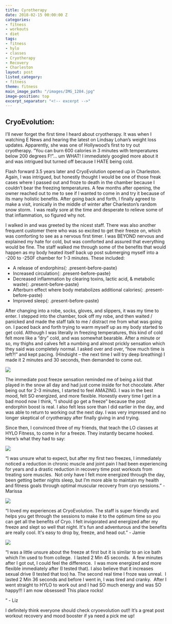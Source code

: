 ```yaml
---
title: Cyrotherapy
date: 2018-02-15 00:00:00 Z
categories:
- fitness
- workouts
- diet
tags:
- fitness
- hylo
- classes
- Cryotherapy
- Recovery
- Charleston
layout: post
listed_category:
- fitness
theme: fitness
main_image_path: "/images/IMG_1284.jpg"
image-position: top
excerpt_separator: "<!-- excerpt -->"
---
```


## **CryoEvolution:**

I’ll never forget the first time I heard about cryotherapy. It was when I watching E News and hearing the latest on Lindsay Lohan’s weight loss updates. Apparently, she was one of Hollywood’s first to try out cryotherapy. “You can burn 600 calories in 3 minutes with temperatures below 200 degrees F!”… um WHAT! I immediately googled more about it and was intrigued but turned off because I HATE being cold.

Flash forward 3.5 years later and CryoEvolution opened up in Charleston. Again, I was intrigued, but honestly thought I would be one of those freak cases where I passed out and froze to death in the chamber because I couldn’t bear the freezing temperatures. A few months after opening, the owner reached out to me to see if I wanted to come in and try it because of its many holistic benefits. After going back and forth, I finally agreed to make a visit, ironically in the middle of winter after Charleston’s random snow storm. &nbsp;I was really sore at the time and desperate to relieve some of that inflammation, so figured why not.

I walked in and was greeted by the nicest staff. There was also another frequent customer there who was so excited to get their freeze on, which was comforting to see as a nervous first timer. I was BEYOND nervous and explained my hate for cold, but was comforted and assured that everything would be fine. The staff walked me through some of the benefits that would happen as my body heated itself back up post submerging myself into a -200 to -250F chamber for 1-3 minutes. These included:

* A release of endorphins{: .present-before-paste}
* Increased circulation{: .present-before-paste}
* Decreased inflammation by clearing toxins, lactic acid, & metabolic waste{: .present-before-paste}
* Afterburn effect where body metabolizes additional calories{: .present-before-paste}
* Improved sleep{: .present-before-paste}

After changing into a robe, socks, gloves, and slippers, it was my time to enter. I stepped into the chamber, took off my robe, and then waited / panicked and made the staff talk to me / distract me from what was going on. I paced back and forth trying to warm myself up as my body started to get cold. Although I was literally in freezing temperatures, this kind of cold felt more like a “dry” cold, and was somewhat bearable. After a minute or so, my thighs and calves felt a numbing and almost prickly sensation which they said was completely normal. I asked over and over, “how much time is left?!” and kept pacing. (Hindsight – the next time I will try deep breathing) I made it 2 minutes and 30 seconds, then demanded to come out.

![](/uploads/versions/img-1284---x----1080-1080x---.jpg)

The immediate post freeze sensation reminded me of being a kid that played in the snow all day and had just come inside for hot chocolate. After being out for 2-3 minutes, I started to feel AMAZING. I was in the best mood, felt SO energized, and more flexible. Honestly every time I get in a bad mood now I think, “I should go get a freeze” because the post endorphin boost is real. I also felt less sore than I did earlier in the day, and was able to return to working out the next day. I was very impressed and no longer skeptical of cryotherapy after finally giving in and trying.

Since then, I convinced three of my friends, that teach the LO classes at HYLO Fitness, to come in for a freeze. They instantly became hooked. Here’s what they had to say:

![](/uploads/versions/img-1272---x----3024-4032x---.jpeg)

“I was unsure what to expect, but after my first two freezes, I immediately noticed a reduction in chronic muscle and joint pain I had been experiencing for years and a drastic reduction in recovery time post workouts from treating sore muscles. &nbsp;Not only have I felt more energized through the day, been getting better nights sleep, but I’m more able to maintain my health and fitness goals through optimal muscular recovery from cryo sessions.” - Marissa

![](/uploads/versions/img-1282---x----1080-1080x---.jpg)

“I loved my experiences at CryoEvolution. The staff is super friendly and helps you get through the sessions to make it to the optimum time so you can get all the benefits of Cryo. I felt invigorated and energized after my freeze and slept so well that night. It's fun and adventurous and the benefits are really cool. It's easy to drop by, freeze, and head out.” - Jamie

![](/uploads/versions/img-1281---x----1080-1080x---.jpg)

“I was a little unsure about the freeze at first but it is similar to an ice bath which I’m used to from college. &nbsp;I lasted 2 Min 45 seconds. &nbsp;A few minutes after I got out, I could feel the difference. &nbsp;I was more energized and more flexible immediately after (I tested that). I also believe that it increases sexual drive (I tested that too) ha. The second real time I froze was unreal. &nbsp;I lasted 2 Min 36 seconds and before I went in, I was tired and cranky. &nbsp;After I went straight to HYLO to work out and I had SO much energy and was SO happy!!! I am now obsessed! This place rocks!

” - Liz

I definitely think everyone should check cryoevolution out!! It’s a great post workout recovery and mood booster if ya need a pick me up!